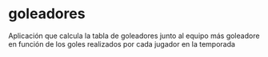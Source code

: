 # goleadores
Aplicación que calcula la tabla de goleadores junto al equipo más goleadore en función de los goles realizados por cada jugador en la temporada
